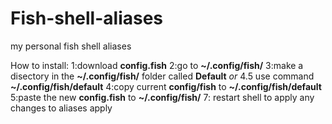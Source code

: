 # Fish-shell-aliases
my personal fish shell aliases

How to install: 
  1:download **config.fish**
  2:go to **~/.config/fish/**
  3:make a disectory in the **~/.config/fish/** folder called **Default**
*or* 4.5 use command **~/.config/fish/default**
  4:copy current **config/fish** to **~/.config/fish/default**
  5:paste the new **config.fish** to **~/.config/fish/**
  7: restart shell to apply any changes to aliases apply 
